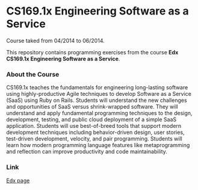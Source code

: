 CS169.1x Engineering Software as a Service
=============
Course taked from 04/2014 to 06/2014.

This repository contains programming exercises from the course **Edx CS169.1x Engineering Software as a Service**.



### About the Course ###

CS169.1x teaches the fundamentals for engineering long-lasting software using highly-productive Agile techniques to develop Software as a Service (SaaS) using Ruby on Rails. Students will understand the new challenges and opportunities of SaaS versus shrink-wrapped software. They will understand and apply fundamental programming techniques to the design, development, testing, and public cloud deployment of a simple SaaS application. Students will use best-of-breed tools that support modern development techniques including behavior-driven design, user stories, test-driven development, velocity, and pair programming. Students will learn how modern programming language features like metaprogramming and reflection can improve productivity and code maintainability.



### Link ###
[Edx page](https://www.edx.org/course/uc-berkeleyx/uc-berkeleyx-cs169-1x-engineering-1377)
